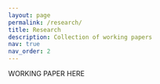 ```yaml
---
layout: page
permalink: /research/
title: Research
description: Collection of working papers
nav: true
nav_order: 2
---
```


WORKING PAPER HERE

